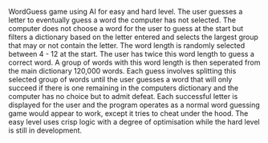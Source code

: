 WordGuess game using AI for easy and hard level.
The user guesses a letter to eventually guess a word the computer has not selected.
The computer does not choose a word for the user to guess at the start but filters a dictionary based
on the letter entered and selects the largest group that may or not contain the letter. 
The word length is randomly selected between 4 - 12 at the start. The user has twice this word length 
to guess a correct word.
A group of words with this word length is then seperated from the main dictionary 120,000 words.
Each guess involves splitting this selected group of words until the user guesses a word that will
only succeed if there is one remaining in the computers dictionary and the computer has no choice but
to admit defeat.
Each successful letter is displayed for the user and the program operates as a normal word guessing
game would appear to work, except it tries to cheat under the hood.
The easy level uses crisp logic with a degree of optimisation while the hard level is still in development.
